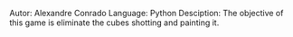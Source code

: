 Autor: Alexandre Conrado
Language: Python
Desciption: The objective of this game is eliminate the cubes shotting and painting it.
